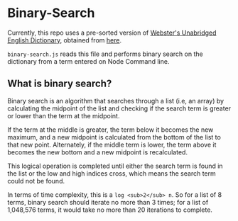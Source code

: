 # Binary-Search

Currently, this repo uses a pre-sorted version of [Webster's Unabridged English Dictionary](http://www.gutenberg.org/ebooks/29765), obtained from [here](https://github.com/adambom/dictionary).

`binary-search.js` reads this file and performs binary search on the dictionary from a term entered on Node Command line.

## What is binary search?

Binary search is an algorithm that searches through a list (i.e, an array) by calculating the midpoint of the list and checking if the search term is greater or lower than the term at the midpoint. 

If the term at the middle is greater, the term below it becomes the new maximum, and a new midpoint is calculated from the bottom of the list to that new point. Alternately, if the middle term is lower, the term above it becomes the new bottom and a new midpoint is recalculated. 

This logical operation is completed until either the search term is found in the list or the low and high indices cross, which means the search term could not be found.

In terms of time complexity, this is a `log <sub>2</sub> n`. So for a list of 8 terms, binary search should iterate no more than 3 times; for a list of 1,048,576 terms, it would take no more than 20 iterations to complete.
